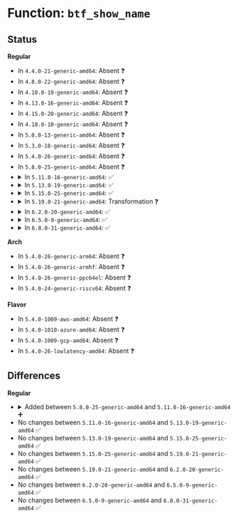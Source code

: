 # Function: <code>btf_show_name</code>

## Status
<b>Regular</b>
<ul>
<li>
In <code>4.4.0-21-generic-amd64</code>: Absent ❓
</li>
<li>
In <code>4.8.0-22-generic-amd64</code>: Absent ❓
</li>
<li>
In <code>4.10.0-19-generic-amd64</code>: Absent ❓
</li>
<li>
In <code>4.13.0-16-generic-amd64</code>: Absent ❓
</li>
<li>
In <code>4.15.0-20-generic-amd64</code>: Absent ❓
</li>
<li>
In <code>4.18.0-10-generic-amd64</code>: Absent ❓
</li>
<li>
In <code>5.0.0-13-generic-amd64</code>: Absent ❓
</li>
<li>
In <code>5.3.0-18-generic-amd64</code>: Absent ❓
</li>
<li>
In <code>5.4.0-26-generic-amd64</code>: Absent ❓
</li>
<li>
In <code>5.8.0-25-generic-amd64</code>: Absent ❓
</li>
<li>
<details>
<summary>In <code>5.11.0-16-generic-amd64</code>: ✅</summary>

```c
const char * btf_show_name(struct btf_show * show)
```

```json
{
  "name": "btf_show_name",
  "collision_type": "Unique Static",
  "inline_type": "No",
  "funcs": [
    {
      "addr": 18446744071581097296,
      "name": "btf_show_name",
      "external": false,
      "loc": "kernel/bpf/btf.c:807",
      "file": "kernel/bpf/btf.c",
      "inline": "seen, unknown",
      "caller_inline": [],
      "caller_func": [
        "kernel/bpf/btf.c:btf_datasec_show",
        "kernel/bpf/btf.c:btf_enum_show",
        "kernel/bpf/btf.c:btf_enum_show",
        "kernel/bpf/btf.c:btf_ptr_show",
        "kernel/bpf/btf.c:btf_ptr_show",
        "kernel/bpf/btf.c:btf_int_show",
        "kernel/bpf/btf.c:btf_int_show",
        "kernel/bpf/btf.c:btf_int_show",
        "kernel/bpf/btf.c:btf_int_show",
        "kernel/bpf/btf.c:btf_int_show",
        "kernel/bpf/btf.c:btf_int_show",
        "kernel/bpf/btf.c:btf_int_show",
        "kernel/bpf/btf.c:btf_int128_print",
        "kernel/bpf/btf.c:btf_int128_print",
        "kernel/bpf/btf.c:btf_show_start_aggr_type"
      ]
    }
  ],
  "symbols": [
    {
      "addr": 18446744071581097296,
      "name": "btf_show_name",
      "section": ".text",
      "bind": "STB_LOCAL",
      "size": 965
    }
  ]
}
```
</details>
</li>
<li>
<details>
<summary>In <code>5.13.0-19-generic-amd64</code>: ✅</summary>

```c
const char * btf_show_name(struct btf_show * show)
```

```json
{
  "name": "btf_show_name",
  "collision_type": "Unique Static",
  "inline_type": "No",
  "funcs": [
    {
      "addr": 18446744071581116512,
      "name": "btf_show_name",
      "external": false,
      "loc": "kernel/bpf/btf.c:808",
      "file": "kernel/bpf/btf.c",
      "inline": "seen, unknown",
      "caller_inline": [],
      "caller_func": [
        "kernel/bpf/btf.c:btf_datasec_show",
        "kernel/bpf/btf.c:btf_enum_show",
        "kernel/bpf/btf.c:btf_enum_show",
        "kernel/bpf/btf.c:btf_ptr_show",
        "kernel/bpf/btf.c:btf_ptr_show",
        "kernel/bpf/btf.c:btf_int_show",
        "kernel/bpf/btf.c:btf_int_show",
        "kernel/bpf/btf.c:btf_int_show",
        "kernel/bpf/btf.c:btf_int_show",
        "kernel/bpf/btf.c:btf_int_show",
        "kernel/bpf/btf.c:btf_int_show",
        "kernel/bpf/btf.c:btf_int_show",
        "kernel/bpf/btf.c:btf_int128_print",
        "kernel/bpf/btf.c:btf_int128_print",
        "kernel/bpf/btf.c:btf_show_start_aggr_type"
      ]
    }
  ],
  "symbols": [
    {
      "addr": 18446744071581116512,
      "name": "btf_show_name",
      "section": ".text",
      "bind": "STB_LOCAL",
      "size": 962
    }
  ]
}
```
</details>
</li>
<li>
<details>
<summary>In <code>5.15.0-25-generic-amd64</code>: ✅</summary>

```c
const char * btf_show_name(struct btf_show * show)
```

```json
{
  "name": "btf_show_name",
  "collision_type": "Unique Static",
  "inline_type": "No",
  "funcs": [
    {
      "addr": 18446744071581347808,
      "name": "btf_show_name",
      "external": false,
      "loc": "kernel/bpf/btf.c:808",
      "file": "kernel/bpf/btf.c",
      "inline": "seen, unknown",
      "caller_inline": [],
      "caller_func": [
        "kernel/bpf/btf.c:btf_datasec_show",
        "kernel/bpf/btf.c:btf_enum_show",
        "kernel/bpf/btf.c:btf_enum_show",
        "kernel/bpf/btf.c:btf_ptr_show",
        "kernel/bpf/btf.c:btf_ptr_show",
        "kernel/bpf/btf.c:btf_int_show",
        "kernel/bpf/btf.c:btf_int_show",
        "kernel/bpf/btf.c:btf_int_show",
        "kernel/bpf/btf.c:btf_int_show",
        "kernel/bpf/btf.c:btf_int_show",
        "kernel/bpf/btf.c:btf_int_show",
        "kernel/bpf/btf.c:btf_int_show",
        "kernel/bpf/btf.c:btf_int128_print",
        "kernel/bpf/btf.c:btf_int128_print",
        "kernel/bpf/btf.c:btf_show_start_aggr_type"
      ]
    }
  ],
  "symbols": [
    {
      "addr": 18446744071581347808,
      "name": "btf_show_name",
      "section": ".text",
      "bind": "STB_LOCAL",
      "size": 962
    }
  ]
}
```
</details>
</li>
<li>
<details>
<summary>In <code>5.19.0-21-generic-amd64</code>: Transformation ❓</summary>

```c
const char * btf_show_name(struct btf_show * show)
```

```json
{
  "name": "btf_show_name",
  "collision_type": "Unique Static",
  "inline_type": "No",
  "funcs": [
    {
      "addr": 0,
      "name": "btf_show_name",
      "external": false,
      "loc": "kernel/bpf/btf.c:903",
      "file": "kernel/bpf/btf.c",
      "inline": "seen, unknown",
      "caller_inline": [],
      "caller_func": [
        "kernel/bpf/btf.c:btf_datasec_show",
        "kernel/bpf/btf.c:btf_enum_show",
        "kernel/bpf/btf.c:btf_enum_show",
        "kernel/bpf/btf.c:btf_ptr_show",
        "kernel/bpf/btf.c:btf_ptr_show",
        "kernel/bpf/btf.c:btf_int_show",
        "kernel/bpf/btf.c:btf_int_show",
        "kernel/bpf/btf.c:btf_int_show",
        "kernel/bpf/btf.c:btf_int_show",
        "kernel/bpf/btf.c:btf_int_show",
        "kernel/bpf/btf.c:btf_int128_print",
        "kernel/bpf/btf.c:btf_int128_print",
        "kernel/bpf/btf.c:btf_show_start_aggr_type"
      ]
    }
  ],
  "symbols": [
    {
      "addr": 18446744071581660080,
      "name": "btf_show_name",
      "section": ".text",
      "bind": "STB_LOCAL",
      "size": 1178
    },
    {
      "addr": 18446744071593961120,
      "name": "btf_show_name.cold",
      "section": ".text",
      "bind": "STB_LOCAL",
      "size": 24
    }
  ]
}
```
</details>
</li>
<li>
<details>
<summary>In <code>6.2.0-20-generic-amd64</code>: ✅</summary>

```c
const char * btf_show_name(struct btf_show * show)
```

```json
{
  "name": "btf_show_name",
  "collision_type": "Unique Static",
  "inline_type": "No",
  "funcs": [
    {
      "addr": 18446744071582052608,
      "name": "btf_show_name",
      "external": false,
      "loc": "kernel/bpf/btf.c:905",
      "file": "kernel/bpf/btf.c",
      "inline": "seen, unknown",
      "caller_inline": [],
      "caller_func": [
        "kernel/bpf/btf.c:btf_datasec_show",
        "kernel/bpf/btf.c:btf_enum64_show",
        "kernel/bpf/btf.c:btf_enum64_show",
        "kernel/bpf/btf.c:btf_enum64_show",
        "kernel/bpf/btf.c:btf_enum_show",
        "kernel/bpf/btf.c:btf_enum_show",
        "kernel/bpf/btf.c:btf_enum_show",
        "kernel/bpf/btf.c:btf_ptr_show",
        "kernel/bpf/btf.c:btf_ptr_show",
        "kernel/bpf/btf.c:btf_int_show",
        "kernel/bpf/btf.c:btf_int_show",
        "kernel/bpf/btf.c:btf_int_show",
        "kernel/bpf/btf.c:btf_int_show",
        "kernel/bpf/btf.c:btf_int_show",
        "kernel/bpf/btf.c:btf_int128_print",
        "kernel/bpf/btf.c:btf_int128_print",
        "kernel/bpf/btf.c:btf_show_start_aggr_type"
      ]
    }
  ],
  "symbols": [
    {
      "addr": 18446744071582052608,
      "name": "btf_show_name",
      "section": ".text",
      "bind": "STB_LOCAL",
      "size": 1221
    }
  ]
}
```
</details>
</li>
<li>
<details>
<summary>In <code>6.5.0-9-generic-amd64</code>: ✅</summary>

```c
const char * btf_show_name(struct btf_show * show)
```

```json
{
  "name": "btf_show_name",
  "collision_type": "Unique Static",
  "inline_type": "No",
  "funcs": [
    {
      "addr": 18446744071582247344,
      "name": "btf_show_name",
      "external": false,
      "loc": "kernel/bpf/btf.c:924",
      "file": "kernel/bpf/btf.c",
      "inline": "seen, unknown",
      "caller_inline": [],
      "caller_func": [
        "kernel/bpf/btf.c:btf_datasec_show",
        "kernel/bpf/btf.c:btf_enum64_show",
        "kernel/bpf/btf.c:btf_enum64_show",
        "kernel/bpf/btf.c:btf_enum64_show",
        "kernel/bpf/btf.c:btf_enum_show",
        "kernel/bpf/btf.c:btf_enum_show",
        "kernel/bpf/btf.c:btf_enum_show",
        "kernel/bpf/btf.c:btf_ptr_show",
        "kernel/bpf/btf.c:btf_ptr_show",
        "kernel/bpf/btf.c:btf_int_show",
        "kernel/bpf/btf.c:btf_int_show",
        "kernel/bpf/btf.c:btf_int_show",
        "kernel/bpf/btf.c:btf_int_show",
        "kernel/bpf/btf.c:btf_int_show",
        "kernel/bpf/btf.c:btf_int128_print",
        "kernel/bpf/btf.c:btf_int128_print",
        "kernel/bpf/btf.c:btf_show_start_aggr_type"
      ]
    }
  ],
  "symbols": [
    {
      "addr": 18446744071582247344,
      "name": "btf_show_name",
      "section": ".text",
      "bind": "STB_LOCAL",
      "size": 1436
    }
  ]
}
```
</details>
</li>
<li>
<details>
<summary>In <code>6.8.0-31-generic-amd64</code>: ✅</summary>

```c
const char * btf_show_name(struct btf_show * show)
```

```json
{
  "name": "btf_show_name",
  "collision_type": "Unique Static",
  "inline_type": "No",
  "funcs": [
    {
      "addr": 18446744071582403008,
      "name": "btf_show_name",
      "external": false,
      "loc": "kernel/bpf/btf.c:925",
      "file": "kernel/bpf/btf.c",
      "inline": "seen, unknown",
      "caller_inline": [],
      "caller_func": [
        "kernel/bpf/btf.c:btf_datasec_show",
        "kernel/bpf/btf.c:btf_enum64_show",
        "kernel/bpf/btf.c:btf_enum64_show",
        "kernel/bpf/btf.c:btf_enum64_show",
        "kernel/bpf/btf.c:btf_enum_show",
        "kernel/bpf/btf.c:btf_enum_show",
        "kernel/bpf/btf.c:btf_enum_show",
        "kernel/bpf/btf.c:btf_ptr_show",
        "kernel/bpf/btf.c:btf_ptr_show",
        "kernel/bpf/btf.c:btf_int_show",
        "kernel/bpf/btf.c:btf_int_show",
        "kernel/bpf/btf.c:btf_int_show",
        "kernel/bpf/btf.c:btf_int_show",
        "kernel/bpf/btf.c:btf_int_show",
        "kernel/bpf/btf.c:btf_int128_print",
        "kernel/bpf/btf.c:btf_int128_print",
        "kernel/bpf/btf.c:btf_show_start_aggr_type"
      ]
    }
  ],
  "symbols": [
    {
      "addr": 18446744071582403008,
      "name": "btf_show_name",
      "section": ".text",
      "bind": "STB_LOCAL",
      "size": 1436
    }
  ]
}
```
</details>
</li>
</ul>
<b>Arch</b>
<ul>
<li>
In <code>5.4.0-26-generic-arm64</code>: Absent ❓
</li>
<li>
In <code>5.4.0-26-generic-armhf</code>: Absent ❓
</li>
<li>
In <code>5.4.0-26-generic-ppc64el</code>: Absent ❓
</li>
<li>
In <code>5.4.0-24-generic-riscv64</code>: Absent ❓
</li>
</ul>
<b>Flavor</b>
<ul>
<li>
In <code>5.4.0-1009-aws-amd64</code>: Absent ❓
</li>
<li>
In <code>5.4.0-1010-azure-amd64</code>: Absent ❓
</li>
<li>
In <code>5.4.0-1009-gcp-amd64</code>: Absent ❓
</li>
<li>
In <code>5.4.0-26-lowlatency-amd64</code>: Absent ❓
</li>
</ul>

## Differences
<b>Regular</b>
<ul>
<li>
<details>
<summary>Added between <code>5.8.0-25-generic-amd64</code> and <code>5.11.0-16-generic-amd64</code> ➕</summary>

```c
const char * btf_show_name(struct btf_show * show)
```
</details>
</li>
<li>
No changes between <code>5.11.0-16-generic-amd64</code> and <code>5.13.0-19-generic-amd64</code> ✅
</li>
<li>
No changes between <code>5.13.0-19-generic-amd64</code> and <code>5.15.0-25-generic-amd64</code> ✅
</li>
<li>
No changes between <code>5.15.0-25-generic-amd64</code> and <code>5.19.0-21-generic-amd64</code> ✅
</li>
<li>
No changes between <code>5.19.0-21-generic-amd64</code> and <code>6.2.0-20-generic-amd64</code> ✅
</li>
<li>
No changes between <code>6.2.0-20-generic-amd64</code> and <code>6.5.0-9-generic-amd64</code> ✅
</li>
<li>
No changes between <code>6.5.0-9-generic-amd64</code> and <code>6.8.0-31-generic-amd64</code> ✅
</li>
</ul>
